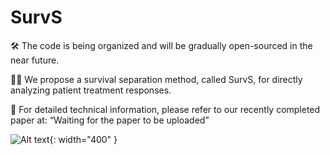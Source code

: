 # SurvS
🛠️ The code is being organized and will be gradually open-sourced in the near future.

🧑‍🔬 We propose a survival separation method, called SurvS, for directly analyzing patient treatment responses.

🔎 For detailed technical information, please refer to our recently completed paper at: “Waiting for the paper to be uploaded”

![Alt text]([image_url](https://github.com/odindis/SurvS/blob/main/SurvS_pipeline.png)){: width="400" }
